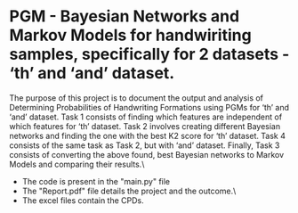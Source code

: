 # PGM - Bayesian Networks and Markov Models for handwiriting samples, specifically for 2 datasets - ‘th’ and ‘and’ dataset.

The purpose of this project is to document the output and analysis of Determining Probabilities of Handwriting Formations using PGMs for ‘th’ and ‘and’ dataset. Task 1 consists of finding which features are independent of which features for ‘th’ dataset. Task 2 involves creating different Bayesian networks and finding the one with the best K2 score for ‘th’ dataset. Task 4 consists of the same task as Task 2, but with ‘and’ dataset. Finally, Task 3 consists of converting the above found, best Bayesian networks to Markov Models and comparing their results.\
- The code is present in the "main.py" file
- The "Report.pdf" file details the project and the outcome.\
- The excel files contain the CPDs.
